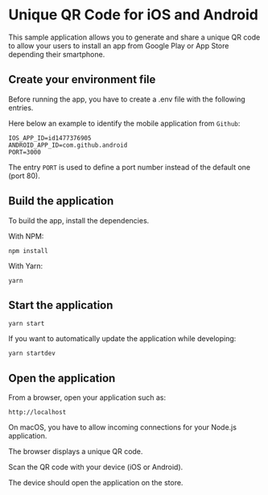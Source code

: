 # Unique QR Code for iOS and Android

This sample application allows you to generate and share a unique QR code to allow your users to install an app from Google Play or App Store depending their smartphone.

## Create your environment file

Before running the app, you have to create a .env file with the following entries.

Here below an example to identify the mobile application from `Github`:

```
IOS_APP_ID=id1477376905
ANDROID_APP_ID=com.github.android
PORT=3000
```

The entry `PORT` is used to define a port number instead of the default one (port 80).

## Build the application

To build the app, install the dependencies.

With NPM:

```
npm install
```

With Yarn:

```
yarn
```

## Start the application

```
yarn start
```

If you want to automatically update the application while developing:

```
yarn startdev
```

## Open the application

From a browser, open your application such as:

```
http://localhost
```

On macOS, you have to allow incoming connections for your Node.js application.

The browser displays a unique QR code.

Scan the QR code with your device (iOS or Android).

The device should open the application on the store.
